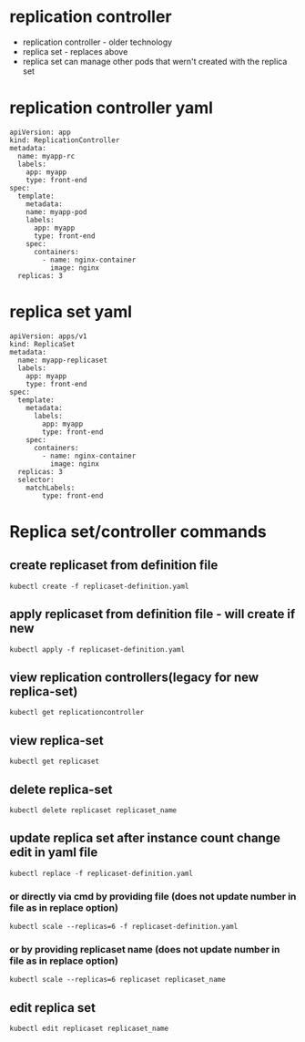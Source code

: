 # replication controller

* replication controller - older technology
* replica set - replaces above
* replica set can manage other pods that wern't created with the replica set

# replication controller yaml
```
apiVersion: app
kind: ReplicationController
metadata:
  name: myapp-rc
  labels:
    app: myapp
    type: front-end
spec:
  template:
    metadata:
    name: myapp-pod
    labels:
      app: myapp
      type: front-end
    spec:
      containers:
        - name: nginx-container
          image: nginx
  replicas: 3
```
# replica set yaml
```
apiVersion: apps/v1
kind: ReplicaSet
metadata:
  name: myapp-replicaset
  labels:
    app: myapp
    type: front-end
spec:
  template:
    metadata:
      labels:
        app: myapp
        type: front-end
    spec:
      containers:
        - name: nginx-container
          image: nginx
  replicas: 3
  selector: 
    matchLabels:
        type: front-end
```

# Replica set/controller commands
## create replicaset from definition file
`kubectl create -f replicaset-definition.yaml`
## apply replicaset from definition file - will create if new
`kubectl apply -f replicaset-definition.yaml`
## view replication controllers(legacy for new replica-set)
`kubectl get replicationcontroller`
## view replica-set
`kubectl get replicaset`
## delete replica-set
`kubectl delete replicaset replicaset_name`
## update replica set after instance count change edit in yaml file
`kubectl replace -f replicaset-definition.yaml`
### or directly via cmd by providing file (does not update number in file as in replace option)
`kubectl scale --replicas=6 -f replicaset-definition.yaml`
### or by providing replicaset name (does not update number in file as in replace option)
`kubectl scale --replicas=6 replicaset replicaset_name`
## edit replica set
`kubectl edit replicaset replicaset_name`